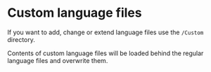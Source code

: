 # Custom language files #
If you want to add, change or extend language files use the `/Custom` directory.

Contents of custom language files will be loaded behind the regular language files and overwrite them.